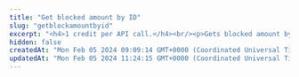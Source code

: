 ```yaml
---
title: "Get blocked amount by ID"
slug: "getblockamountbyid"
excerpt: "<h4>1 credit per API call.</h4><br/><p>Gets blocked amount by id.</p>"
hidden: false
createdAt: "Mon Feb 05 2024 09:09:14 GMT+0000 (Coordinated Universal Time)"
updatedAt: "Mon Feb 05 2024 11:24:15 GMT+0000 (Coordinated Universal Time)"
---
```

